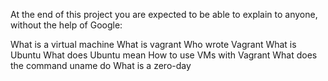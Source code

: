 At the end of this project you are expected to be able to explain to anyone, without the help of Google:

What is a virtual machine
What is vagrant
Who wrote Vagrant
What is Ubuntu
What does Ubuntu mean
How to use VMs with Vagrant
What does the command uname do
What is a zero-day